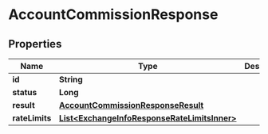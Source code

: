 

# AccountCommissionResponse


## Properties

| Name | Type | Description | Notes |
|------------ | ------------- | ------------- | -------------|
|**id** | **String** |  |  [optional] |
|**status** | **Long** |  |  [optional] |
|**result** | [**AccountCommissionResponseResult**](AccountCommissionResponseResult.md) |  |  [optional] |
|**rateLimits** | [**List&lt;ExchangeInfoResponseRateLimitsInner&gt;**](ExchangeInfoResponseRateLimitsInner.md) |  |  [optional] |



